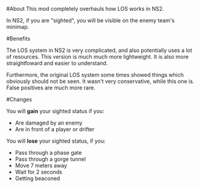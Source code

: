 #About
This mod completely overhauls how LOS works in NS2.

In NS2, if you are "sighted", you will be visible
on the enemy team's minimap.

#Benefits

The LOS system in NS2 is very complicated, and also potentially uses a lot of resources.
This version is much much more lightweight. It is also more straightfoward and easier to understand.

Furthermore, the original LOS system some times showed things which obviously should not be seen.
It wasn't very conservative, while this one is. False positives are much more rare.

#Changes

You will **gain** your sighted status if you:
 - Are damaged by an enemy
 - Are in front of a player or drifter

You will **lose** your sighted status, if you:
 - Pass through a phase gate
 - Pass through a gorge tunnel
 - Move 7 meters away
 - Wait for 2 seconds
 - Getting beaconed
